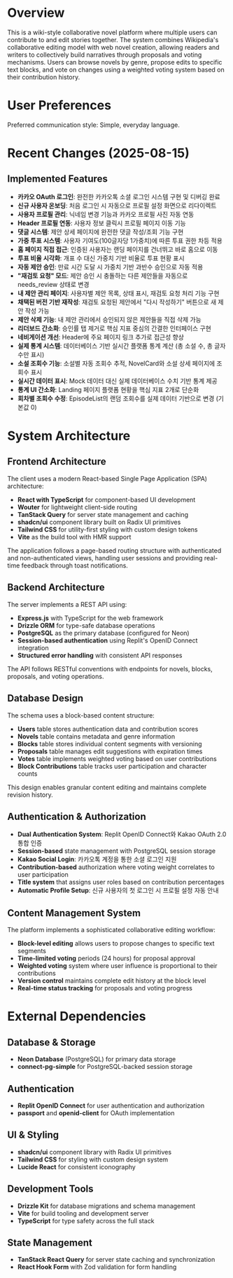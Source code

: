 # Overview

This is a wiki-style collaborative novel platform where multiple users can contribute to and edit stories together. The system combines Wikipedia's collaborative editing model with web novel creation, allowing readers and writers to collectively build narratives through proposals and voting mechanisms. Users can browse novels by genre, propose edits to specific text blocks, and vote on changes using a weighted voting system based on their contribution history.

# User Preferences

Preferred communication style: Simple, everyday language.

# Recent Changes (2025-08-15)

## Implemented Features
- **카카오 OAuth 로그인**: 완전한 카카오톡 소셜 로그인 시스템 구현 및 디버깅 완료
- **신규 사용자 온보딩**: 처음 로그인 시 자동으로 프로필 설정 화면으로 리다이렉트
- **사용자 프로필 관리**: 닉네임 변경 기능과 카카오 프로필 사진 자동 연동
- **Header 프로필 연동**: 사용자 정보 클릭시 프로필 페이지 이동 기능
- **댓글 시스템**: 제안 상세 페이지에 완전한 댓글 작성/조회 기능 구현
- **가중 투표 시스템**: 사용자 기여도(100글자당 1가중치)에 따른 투표 권한 차등 적용
- **홈 페이지 직접 접근**: 인증된 사용자는 랜딩 페이지를 건너뛰고 바로 홈으로 이동
- **투표 비율 시각화**: 개표 수 대신 가중치 기반 비율로 투표 현황 표시
- **자동 제안 승인**: 만료 시간 도달 시 가중치 기반 과반수 승인으로 자동 적용
- **"재검토 요청" 모드**: 제안 승인 시 충돌하는 다른 제안들을 자동으로 needs_review 상태로 변경
- **내 제안 관리 페이지**: 사용자별 제안 목록, 상태 표시, 재검토 요청 처리 기능 구현
- **채택된 버전 기반 재작성**: 재검토 요청된 제안에서 "다시 작성하기" 버튼으로 새 제안 작성 가능
- **제안 삭제 기능**: 내 제안 관리에서 승인되지 않은 제안들을 직접 삭제 가능
- **리더보드 간소화**: 승인률 탭 제거로 핵심 지표 중심의 간결한 인터페이스 구현
- **네비게이션 개선**: Header에 주요 페이지 링크 추가로 접근성 향상
- **실제 통계 시스템**: 데이터베이스 기반 실시간 플랫폼 통계 계산 (총 소설 수, 총 글자 수만 표시)
- **소설 조회수 기능**: 소설별 자동 조회수 추적, NovelCard와 소설 상세 페이지에 조회수 표시
- **실시간 데이터 표시**: Mock 데이터 대신 실제 데이터베이스 수치 기반 통계 제공
- **통계 UI 간소화**: Landing 페이지 플랫폼 현황을 핵심 지표 2개로 단순화
- **회차별 조회수 수정**: EpisodeList의 랜덤 조회수를 실제 데이터 기반으로 변경 (기본값 0)

# System Architecture

## Frontend Architecture
The client uses a modern React-based Single Page Application (SPA) architecture:
- **React with TypeScript** for component-based UI development
- **Wouter** for lightweight client-side routing
- **TanStack Query** for server state management and caching
- **shadcn/ui** component library built on Radix UI primitives
- **Tailwind CSS** for utility-first styling with custom design tokens
- **Vite** as the build tool with HMR support

The application follows a page-based routing structure with authenticated and non-authenticated views, handling user sessions and providing real-time feedback through toast notifications.

## Backend Architecture
The server implements a REST API using:
- **Express.js** with TypeScript for the web framework
- **Drizzle ORM** for type-safe database operations
- **PostgreSQL** as the primary database (configured for Neon)
- **Session-based authentication** using Replit's OpenID Connect integration
- **Structured error handling** with consistent API responses

The API follows RESTful conventions with endpoints for novels, blocks, proposals, and voting operations.

## Database Design
The schema uses a block-based content structure:
- **Users** table stores authentication data and contribution scores
- **Novels** table contains metadata and genre information
- **Blocks** table stores individual content segments with versioning
- **Proposals** table manages edit suggestions with expiration times
- **Votes** table implements weighted voting based on user contributions
- **Block Contributions** table tracks user participation and character counts

This design enables granular content editing and maintains complete revision history.

## Authentication & Authorization
- **Dual Authentication System**: Replit OpenID Connect와 Kakao OAuth 2.0 통합 인증
- **Session-based** state management with PostgreSQL session storage
- **Kakao Social Login**: 카카오톡 계정을 통한 소셜 로그인 지원
- **Contribution-based** authorization where voting weight correlates to user participation
- **Title system** that assigns user roles based on contribution percentages
- **Automatic Profile Setup**: 신규 사용자의 첫 로그인 시 프로필 설정 자동 안내

## Content Management System
The platform implements a sophisticated collaborative editing workflow:
- **Block-level editing** allows users to propose changes to specific text segments
- **Time-limited voting** periods (24 hours) for proposal approval
- **Weighted voting** system where user influence is proportional to their contributions
- **Version control** maintains complete edit history at the block level
- **Real-time status tracking** for proposals and voting progress

# External Dependencies

## Database & Storage
- **Neon Database** (PostgreSQL) for primary data storage
- **connect-pg-simple** for PostgreSQL-backed session storage

## Authentication
- **Replit OpenID Connect** for user authentication and authorization
- **passport** and **openid-client** for OAuth implementation

## UI & Styling
- **shadcn/ui** component library with Radix UI primitives
- **Tailwind CSS** for styling with custom design system
- **Lucide React** for consistent iconography

## Development Tools
- **Drizzle Kit** for database migrations and schema management
- **Vite** for build tooling and development server
- **TypeScript** for type safety across the full stack

## State Management
- **TanStack React Query** for server state caching and synchronization
- **React Hook Form** with Zod validation for form handling
